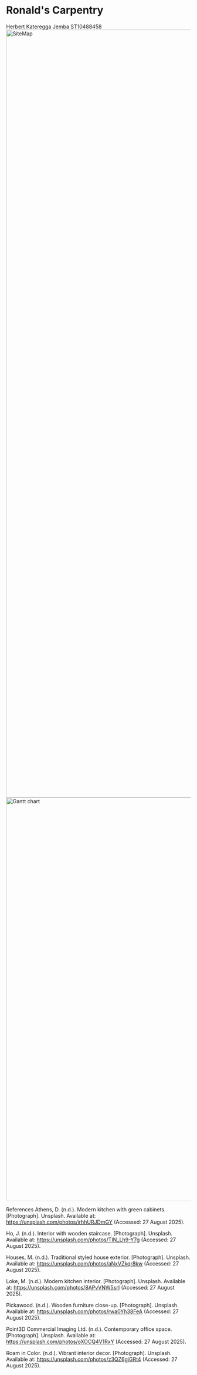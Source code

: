 # Ronald's Carpentry
Herbert Kateregga Jemba ST10488458
<img width="2840" height="2086" alt="SiteMap" src="https://github.com/user-attachments/assets/a64fb875-9b37-44df-b3d6-1b213e419fe6" />
<img width="2144" height="1097" alt="Gantt chart" src="https://github.com/user-attachments/assets/f274ba19-7876-49ba-a7ea-81ad0942c4c3" />

References
Athens, D. (n.d.). Modern kitchen with green cabinets. [Photograph]. Unsplash. Available at: https://unsplash.com/photos/irhhURJDmGY
 (Accessed: 27 August 2025).

Ho, J. (n.d.). Interior with wooden staircase. [Photograph]. Unsplash. Available at: https://unsplash.com/photos/TIN_Lh9-Y7g
 (Accessed: 27 August 2025).

Houses, M. (n.d.). Traditional styled house exterior. [Photograph]. Unsplash. Available at: https://unsplash.com/photos/aNxVZkqr8kw
 (Accessed: 27 August 2025).

Loke, M. (n.d.). Modern kitchen interior. [Photograph]. Unsplash. Available at: https://unsplash.com/photos/8APvVNW5srI
 (Accessed: 27 August 2025).

Pickawood. (n.d.). Wooden furniture close-up. [Photograph]. Unsplash. Available at: https://unsplash.com/photos/rwa0Yh38FeA
 (Accessed: 27 August 2025).

Point3D Commercial Imaging Ltd. (n.d.). Contemporary office space. [Photograph]. Unsplash. Available at: https://unsplash.com/photos/oXOCQ4V1RxY
 (Accessed: 27 August 2025).

Roam in Color. (n.d.). Vibrant interior decor. [Photograph]. Unsplash. Available at: https://unsplash.com/photos/z3QZ6gjGRt4
 (Accessed: 27 August 2025).
